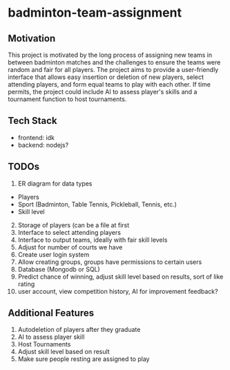 # badminton-team-assignment

## Motivation
This project is motivated by the long process of assigning new teams in between badminton matches and the challenges to ensure the teams were random and fair for all players. The project aims to provide a user-friendly interface that allows easy insertion or deletion of new players, select attending players, and form equal teams to play with each other. If time permits, the project could include AI to assess player's skills and a tournament function to host tournaments. 

## Tech Stack 
- frontend: idk
- backend: nodejs?

## TODOs
1. ER diagram for data types 
- Players
- Sport (Badminton, Table Tennis, Pickleball, Tennis, etc.)
- Skill level
2. Storage of players (can be a file at first
3. Interface to select attending players
4. Interface to output teams, ideally with fair skill levels
5. Adjust for number of courts we have 
6. Create user login system
7. Allow creating groups, groups have permissions to certain users 
8. Database (Mongodb or SQL)
9. Predict chance of winning, adjust skill level based on results, sort of like rating
10. user account, view competition history, AI for improvement feedback?

## Additional Features 
1. Autodeletion of players after they graduate
2. AI to assess player skill
3. Host Tournaments
4. Adjust skill level based on result
5. Make sure people resting are assigned to play

